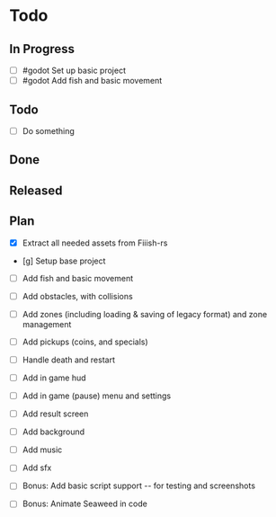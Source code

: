 # Todo

## In Progress
- [ ] #godot Set up basic project
- [ ] #godot Add fish and basic movement

## Todo
- [ ] Do something


## Done


## Released






## Plan

- [x] Extract all needed assets from Fiiish-rs
- [g] Setup base project
- [ ] Add fish and basic movement
- [ ] Add obstacles, with collisions
- [ ] Add zones (including loading & saving of legacy format) and zone management
- [ ] Add pickups (coins, and specials)
- [ ] Handle death and restart
- [ ] Add in game hud
- [ ] Add in game (pause) menu and settings
- [ ] Add result screen
- [ ] Add background
- [ ] Add music
- [ ] Add sfx
- [ ] Bonus: Add basic script support -- for testing and screenshots
- [ ] Bonus: Animate Seaweed in code

